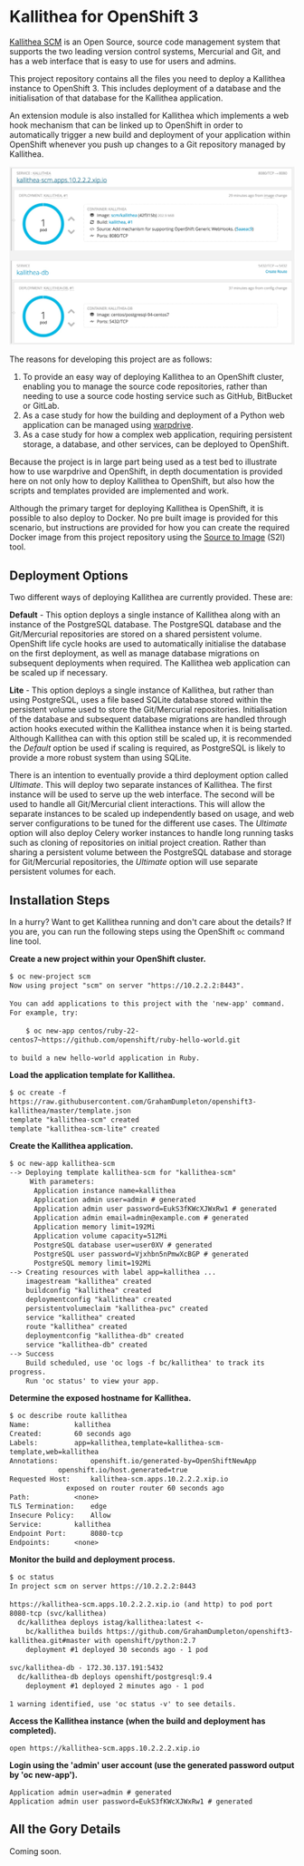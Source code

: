 # Kallithea for OpenShift 3

[Kallithea SCM](https://kallithea-scm.org) is an Open Source, source code management system that supports the two leading version control systems, Mercurial and Git, and has a web interface that is easy to use for users and admins.

This project repository contains all the files you need to deploy a Kallithea instance to OpenShift 3. This includes deployment of a database and the initialisation of that database for the Kallithea application.

An extension module is also installed for Kallithea which implements a web hook mechanism that can be linked up to OpenShift in order to automatically trigger a new build and deployment of your application within OpenShift whenever you push up changes to a Git repository managed by Kallithea.

![image](./docs/kallithea-overview.jpg "Kallithea Overview")

The reasons for developing this project are as follows:

1. To provide an easy way of deploying Kallithea to an OpenShift cluster, enabling you to manage the source code repositories, rather than needing to use a source code hosting service such as GitHub, BitBucket or GitLab. 
2. As a case study for how the building and deployment of a Python web application can be managed using [warpdrive](http://www.getwarped.org).
3. As a case study for how a complex web application, requiring persistent storage, a database, and other services, can be deployed to OpenShift.

Because the project is in large part being used as a test bed to illustrate how to use warpdrive and OpenShift, in depth documentation is provided here on not only how to deploy Kallithea to OpenShift, but also how the scripts and templates provided are implemented and work.

Although the primary target for deploying Kallithea is OpenShift, it is possible to also deploy to Docker. No pre built image is provided for this scenario, but instructions are provided for how you can create the required Docker image from this project repository using the [Source to Image](https://github.com/openshift/source-to-image) (S2I) tool.

## Deployment Options

Two different ways of deploying Kallithea are currently provided. These are:

**Default** - This option deploys a single instance of Kallithea along with an instance of the PostgreSQL database. The PostgreSQL database and the Git/Mercurial repositories are stored on a shared persistent volume. OpenShift life cycle hooks are used to automatically initialise the database on the first deployment, as well as manage database migrations on subsequent deployments when required. The Kallithea web application can be scaled up if necessary.

**Lite** - This option deploys a single instance of Kallithea, but rather than using PostgreSQL, uses a file based SQLite database stored within the persistent volume used to store the Git/Mercurial repositories. Initialisation of the database and subsequent database migrations are handled through action hooks executed within the Kallithea instance when it is being started. Although Kallithea can with this option still be scaled up, it is recommended the *Default* option be used if scaling is required, as PostgreSQL is likely to provide a more robust system than using SQLite.

There is an intention to eventually provide a third deployment option called *Ultimate*. This will deploy two separate instances of Kallithea. The first instance will be used to serve up the web interface. The second will be used to handle all Git/Mercurial client interactions. This will allow the separate instances to be scaled up independently based on usage, and web server configurations to be tuned for the different use cases. The *Ultimate* option will also deploy Celery worker instances to handle long running tasks such as cloning of repositories on initial project creation. Rather than sharing a persistent volume between the PostgreSQL database and storage for Git/Mercurial repositories, the *Ultimate* option will use separate persistent volumes for each.

## Installation Steps

In a hurry? Want to get Kallithea running and don't care about the details? If you are, you can run the following steps using the OpenShift ``oc`` command line tool.

**Create a new project within your OpenShift cluster.**

```
$ oc new-project scm
Now using project "scm" on server "https://10.2.2.2:8443".

You can add applications to this project with the 'new-app' command. For example, try:

    $ oc new-app centos/ruby-22-centos7~https://github.com/openshift/ruby-hello-world.git

to build a new hello-world application in Ruby.
```

**Load the application template for Kallithea.**

```
$ oc create -f https://raw.githubusercontent.com/GrahamDumpleton/openshift3-kallithea/master/template.json
template "kallithea-scm" created
template "kallithea-scm-lite" created
```

**Create the Kallithea application.**

```
$ oc new-app kallithea-scm
--> Deploying template kallithea-scm for "kallithea-scm"
     With parameters:
      Application instance name=kallithea
      Application admin user=admin # generated
      Application admin user password=EukS3fKWcXJWxRw1 # generated
      Application admin email=admin@example.com # generated
      Application memory limit=192Mi
      Application volume capacity=512Mi
      PostgreSQL database user=user0XV # generated
      PostgreSQL user password=Vjxhbn5nPmwXcBGP # generated
      PostgreSQL memory limit=192Mi
--> Creating resources with label app=kallithea ...
    imagestream "kallithea" created
    buildconfig "kallithea" created
    deploymentconfig "kallithea" created
    persistentvolumeclaim "kallithea-pvc" created
    service "kallithea" created
    route "kallithea" created
    deploymentconfig "kallithea-db" created
    service "kallithea-db" created
--> Success
    Build scheduled, use 'oc logs -f bc/kallithea' to track its progress.
    Run 'oc status' to view your app.
```

**Determine the exposed hostname for Kallithea.**

```
$ oc describe route kallithea
Name:			kallithea
Created:		60 seconds ago
Labels:			app=kallithea,template=kallithea-scm-template,web=kallithea
Annotations:		openshift.io/generated-by=OpenShiftNewApp
			openshift.io/host.generated=true
Requested Host:		kallithea-scm.apps.10.2.2.2.xip.io
			  exposed on router router 60 seconds ago
Path:			<none>
TLS Termination:	edge
Insecure Policy:	Allow
Service:		kallithea
Endpoint Port:		8080-tcp
Endpoints:		<none>
```

**Monitor the build and deployment process.**

```
$ oc status
In project scm on server https://10.2.2.2:8443

https://kallithea-scm.apps.10.2.2.2.xip.io (and http) to pod port 8080-tcp (svc/kallithea)
  dc/kallithea deploys istag/kallithea:latest <-
    bc/kallithea builds https://github.com/GrahamDumpleton/openshift3-kallithea.git#master with openshift/python:2.7
    deployment #1 deployed 30 seconds ago - 1 pod

svc/kallithea-db - 172.30.137.191:5432
  dc/kallithea-db deploys openshift/postgresql:9.4
    deployment #1 deployed 2 minutes ago - 1 pod

1 warning identified, use 'oc status -v' to see details.
```

**Access the Kallithea instance (when the build and deployment has completed).**

```
open https://kallithea-scm.apps.10.2.2.2.xip.io
```

**Login using the 'admin' user account (use the generated password output by 'oc new-app').**

```
Application admin user=admin # generated
Application admin user password=EukS3fKWcXJWxRw1 # generated
```

## All the Gory Details

Coming soon.


 





